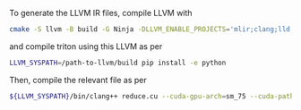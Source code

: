 To generate the LLVM IR files, compile LLVM with
```bash
cmake -S llvm -B build -G Ninja -DLLVM_ENABLE_PROJECTS='mlir;clang;lld' -DLLVM_TARGETS_TO_BUILD='AMDGPU;NVPTX;X86' -DCMAKE_BUILD_TYPE=Debug -DLLVM_DEFAULT_TARGET_TRIPLE=x86_64-unknown-linux-gnu
```
and compile triton using this LLVM as per
```bash
LLVM_SYSPATH=/path-to-llvm/build pip install -e python
```

Then, compile the relevant file as per
```bash
${LLVM_SYSPATH}/bin/clang++ reduce.cu --cuda-gpu-arch=sm_75 --cuda-path=/usr/local/cuda -I$CONDA_PREFIX/include -emit-llvm -c
```
